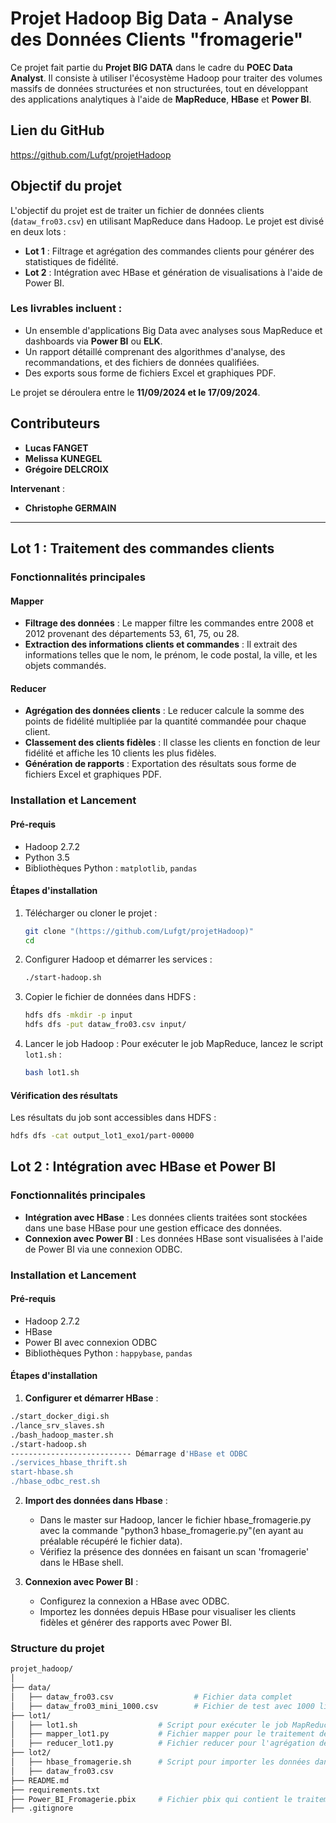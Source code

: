 # Projet Hadoop Big Data - Analyse des Données Clients "fromagerie"

Ce projet fait partie du **Projet BIG DATA** dans le cadre du **POEC Data Analyst**. Il consiste à utiliser l'écosystème Hadoop pour traiter des volumes massifs de données structurées et non structurées, tout en développant des applications analytiques à l'aide de **MapReduce**, **HBase** et **Power BI**.

## Lien du GitHub
https://github.com/Lufgt/projetHadoop

## Objectif du projet

L'objectif du projet est de traiter un fichier de données clients (`dataw_fro03.csv`) en utilisant MapReduce dans Hadoop. Le projet est divisé en deux lots :

- **Lot 1** : Filtrage et agrégation des commandes clients pour générer des statistiques de fidélité.
- **Lot 2** : Intégration avec HBase et génération de visualisations à l'aide de Power BI.

### Les livrables incluent :

- Un ensemble d'applications Big Data avec analyses sous MapReduce et dashboards via **Power BI** ou **ELK**.
- Un rapport détaillé comprenant des algorithmes d'analyse, des recommandations, et des fichiers de données qualifiées.
- Des exports sous forme de fichiers Excel et graphiques PDF.

Le projet se déroulera entre le **11/09/2024 et le 17/09/2024**.

## Contributeurs

- **Lucas FANGET**
- **Melissa KUNEGEL**
- **Grégoire DELCROIX**

**Intervenant** :
- **Christophe GERMAIN**

---

## Lot 1 : Traitement des commandes clients

### Fonctionnalités principales

#### Mapper
- **Filtrage des données** : Le mapper filtre les commandes entre 2008 et 2012 provenant des départements 53, 61, 75, ou 28.
- **Extraction des informations clients et commandes** : Il extrait des informations telles que le nom, le prénom, le code postal, la ville, et les objets commandés.

#### Reducer
- **Agrégation des données clients** : Le reducer calcule la somme des points de fidélité multipliée par la quantité commandée pour chaque client.
- **Classement des clients fidèles** : Il classe les clients en fonction de leur fidélité et affiche les 10 clients les plus fidèles.
- **Génération de rapports** : Exportation des résultats sous forme de fichiers Excel et graphiques PDF.

### Installation et Lancement

#### Pré-requis
- Hadoop 2.7.2
- Python 3.5
- Bibliothèques Python : `matplotlib`, `pandas`

#### Étapes d'installation

1. Télécharger ou cloner le projet :
    ```bash
    git clone "(https://github.com/Lufgt/projetHadoop)"
    cd 
    ```

2. Configurer Hadoop et démarrer les services :
    ```bash
    ./start-hadoop.sh
    ```

3. Copier le fichier de données dans HDFS :
    ```bash
    hdfs dfs -mkdir -p input
    hdfs dfs -put dataw_fro03.csv input/
    ```

4. Lancer le job Hadoop :
    Pour exécuter le job MapReduce, lancez le script `lot1.sh` :
    ```bash
    bash lot1.sh
    ```

#### Vérification des résultats
Les résultats du job sont accessibles dans HDFS :
```bash
hdfs dfs -cat output_lot1_exo1/part-00000
```


## Lot 2 : Intégration avec HBase et Power BI

### Fonctionnalités principales
- **Intégration avec HBase** : Les données clients traitées sont stockées dans une base HBase pour une gestion efficace des données.
- **Connexion avec Power BI** : Les données HBase sont visualisées à l'aide de Power BI via une connexion ODBC.

### Installation et Lancement

#### Pré-requis
- Hadoop 2.7.2
- HBase
- Power BI avec connexion ODBC
- Bibliothèques Python : `happybase`, `pandas`

#### Étapes d'installation

1. **Configurer et démarrer HBase** :
```bash
./start_docker_digi.sh
./lance_srv_slaves.sh
./bash_hadoop_master.sh
./start-hadoop.sh
--------------------------- Démarrage d'HBase et ODBC
./services_hbase_thrift.sh
start-hbase.sh
./hbase_odbc_rest.sh
```
2. **Import des données dans Hbase** :
   - Dans le master sur Hadoop, lancer le fichier hbase_fromagerie.py avec la commande "python3 hbase_fromagerie.py"(en ayant au préalable récupéré le fichier data).
   - Vérifiez la présence des données en faisant un scan 'fromagerie' dans le HBase shell.


3. **Connexion avec Power BI** :
   - Configurez la connexion a HBase avec ODBC.
   - Importez les données depuis HBase pour visualiser les clients fidèles et générer des rapports avec Power BI.

### Structure du projet

```bash
projet_hadoop/
│
├── data/
│   ├── dataw_fro03.csv                  # Fichier data complet
│   ├── dataw_fro03_mini_1000.csv        # Fichier de test avec 1000 lignes
├── lot1/
│   ├── lot1.sh                  # Script pour exécuter le job MapReduce
│   ├── mapper_lot1.py           # Fichier mapper pour le traitement des données
│   ├── reducer_lot1.py          # Fichier reducer pour l'agrégation des données
├── lot2/
│   ├── hbase_fromagerie.sh      # Script pour importer les données dans HBase
│   ├── dataw_fro03.csv             
├── README.md                    
├── requirements.txt
├── Power_BI_Fromagerie.pbix     # Fichier pbix qui contient le traitement et les dashboard Power BI 
├── .gitignore                   
          
